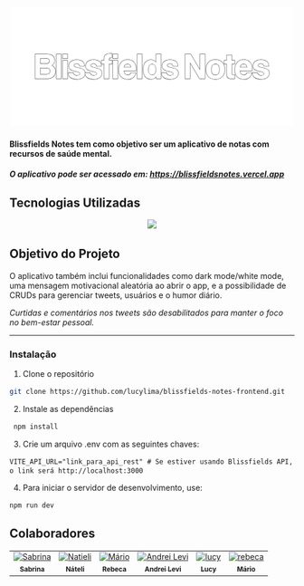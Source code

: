 <p align="center">
<img src="./src/assets/blissfieldstype.png"  >
</p>

#### Blissfields Notes tem como objetivo ser um aplicativo de notas com recursos de saúde mental.

##### O aplicativo pode ser acessado em: https://blissfieldsnotes.vercel.app

## Tecnologias Utilizadas

<p align="center">
  <a href="https://skillicons.dev">
    <img src="https://skillicons.dev/icons?i=js,react,mui,vite,vercel" />
  </a>
</p>

## Objetivo do Projeto

O aplicativo também inclui funcionalidades como dark mode/white mode, uma mensagem motivacional aleatória ao abrir o app, e a possibilidade de CRUDs para gerenciar tweets, usuários e o humor diário.

_Curtidas e comentários nos tweets são desabilitados para manter o foco no bem-estar pessoal._

---

### Instalação

1. Clone o repositório

```bash
git clone https://github.com/lucylima/blissfields-notes-frontend.git
```

2. Instale as dependências

```bash
 npm install
```

3. Crie um arquivo .env com as seguintes chaves:

```env
VITE_API_URL="link_para_api_rest" # Se estiver usando Blissfields API, o link será http://localhost:3000
```

4. Para iniciar o servidor de desenvolvimento, use:

```bash
npm run dev
```

## Colaboradores

  <table>
  <tr>
    <td align="center">
      <a href="https://github.com/Sabrina-Marks">
        <img src="https://cdn.jsdelivr.net/gh/alohe/avatars/png/vibrent_1.png" width="115" alt="Sabrina"/><br />
        <sub><b>Sabrina</b></sub>
      </a>
    </td>
    <td align="center">
      <a href="https://github.com/Nateli-Silva">
        <img src="https://cdn.jsdelivr.net/gh/alohe/avatars/png/vibrent_21.png" width="115" alt="Natieli"/><br />
          <sub><b>Náteli</b></sub>
    <td align="center">
      <a href="https://github.com/RebecaBarbosa6">
        <img src="https://cdn.jsdelivr.net/gh/alohe/avatars/png/vibrent_15.png" width="115" alt="Mário"/><br />
        <sub><b>Rebeca</b></sub>
      </a>
    </td>
    <td align="center">
      <a href="https://github.com/andreirce">
        <img src="https://cdn.jsdelivr.net/gh/alohe/avatars/png/vibrent_7.png" width="115" alt="Andrei Levi"/><br />
        <sub><b>Andrei Levi</b></sub>
      </a>
    </td>
    <td align="center">
      <a href="https://https://github.com/lucylima">
        <img src="https://cdn.jsdelivr.net/gh/alohe/avatars/png/vibrent_9.png" width="115" alt="lucy"/><br />
        <sub><b>Lucy</b></sub>
      </a>
    </td>
    <td align="center">
      <a href="https://github.com/mariosilvv">
        <img src=	"https://cdn.jsdelivr.net/gh/alohe/avatars/png/vibrent_5.png" width="115" alt="rebeca"/><br />
        <sub><b>Mário</b></sub>
      </a>
    </td>
  </tr>
</table>

